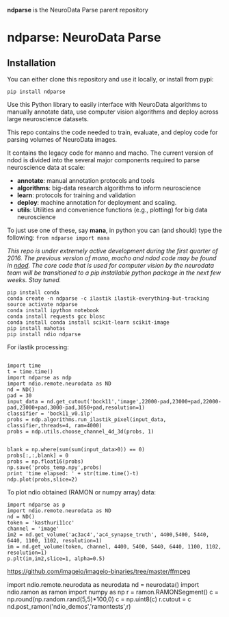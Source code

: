 **ndparse** is the NeuroData Parse parent repository

ndparse:  NeuroData Parse
=========================

Installation
------------

You can either clone this repository and use it locally, or install from pypi:

~~~~~~~~~~~~~~~~~~~~~~~~~~~~~~~~~~~~~~~~~~~~~~~~~~~~~~~~~~~~~~~~~~~~~~~~~~~~~~~~
pip install ndparse
~~~~~~~~~~~~~~~~~~~~~~~~~~~~~~~~~~~~~~~~~~~~~~~~~~~~~~~~~~~~~~~~~~~~~~~~~~~~~~~~

Use this Python library to easily interface with NeuroData algorithms to
manually annotate data, use computer vision algorithms and deploy
across large neuroscience datasets.

This repo contains the code needed to train, evaluate, and deploy code for parsing volumes of NeuroData images. 

It contains the legacy code for manno and macho.  The current version of ndod is divided into the several major components required to parse neuroscience data at scale:

- **annotate**: manual annotation protocols and tools
- **algorithms**: big-data research algorithms to inform neuroscience
- **learn**: protocols for training and validation
- **deploy**: machine annotation for deployment and scaling.
- **utils**:  Utilities and convenience functions (e.g., plotting) for big data neuroscience

To just use one of these, say **mana**, in python you can (and should) type the following: `from ndparse import mana`

*This repo is under extremely active development during the first quarter of 2016.  The previous version of mano, macho and ndod code may be found in [ndod](https://github.com/neurodata/ndod).  The core code that is used for computer vision by the neurodata team will be transitioned to a pip installable python package in the next few weeks.  Stay tuned.*

~~~
pip install conda
conda create -n ndparse -c ilastik ilastik-everything-but-tracking
source activate ndparse
conda install ipython notebook
conda install requests gcc blosc
conda install conda install scikit-learn scikit-image
pip install mahotas
pip install ndio ndparse
~~~


For ilastik processing:

~~~

import time
t = time.time()
import ndparse as ndp
import ndio.remote.neurodata as ND
nd = ND()
pad = 30
input_data = nd.get_cutout('bock11','image',22000-pad,23000+pad,22000-pad,23000+pad,3000-pad,3050+pad,resolution=1)
classifier = 'bock11_v0.ilp'
probs = ndp.algorithms.run_ilastik_pixel(input_data, classifier,threads=4, ram=4000)
probs = ndp.utils.choose_channel_4d_3d(probs, 1)


blank = np.where(sum(sum(input_data>0)) == 0)
probs[:,:,blank] = 0
probs = np.float16(probs)
np.save('probs_temp.npy',probs)
print 'time elapsed: ' + str(time.time()-t)
ndp.plot(probs,slice=2)

~~~

To plot ndio obtained (RAMON or numpy array) data:

~~~
import ndparse as p
import ndio.remote.neurodata as ND
nd = ND()
token = 'kasthuri11cc'
channel = 'image'
im2 = nd.get_volume('ac3ac4','ac4_synapse_truth', 4400,5400, 5440, 6440, 1100, 1102, resolution=1)
im = nd.get_volume(token, channel, 4400, 5400, 5440, 6440, 1100, 1102, resolution=1)
p.plt(im,im2,slice=1, alpha=0.5)
~~~
https://github.com/imageio/imageio-binaries/tree/master/ffmpeg


import ndio.remote.neurodata as neurodata
nd = neurodata()
import ndio.ramon as ramon
import numpy as np
r = ramon.RAMONSegment()
c = np.round(np.random.rand(5,5)*100,0)
c = np.uint8(c)
r.cutout = c
nd.post_ramon('ndio_demos','ramontests',r)